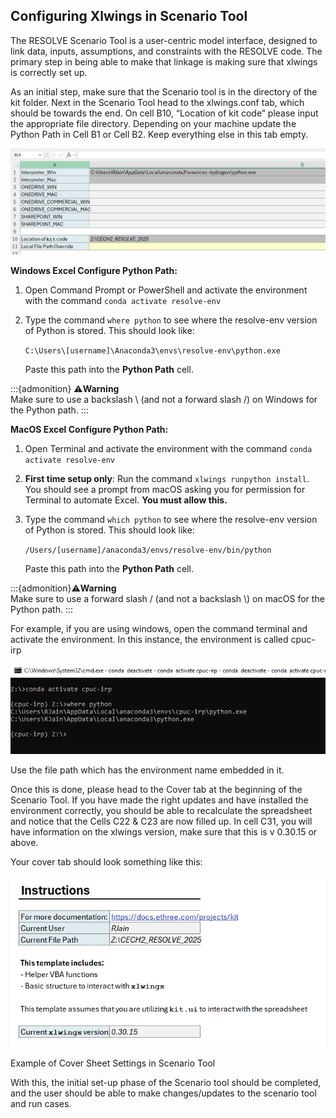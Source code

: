 ## Configuring Xlwings in Scenario Tool

The RESOLVE Scenario Tool is a user-centric model interface, designed to link data, inputs, assumptions, and constraints with the RESOLVE code. The primary step in being able to make that linkage is making sure that xlwings is correctly set up.

As an initial step, make sure that the Scenario tool is in the directory of the kit folder. Next in the Scenario Tool head to the xlwings.conf tab, which should be towards the end. On cell B10, “Location of kit code” please input the appropriate file directory. Depending on your machine update the Python Path in Cell B1 or Cell B2. Keep everything else in this tab empty.

![xlwings settings in Scenario Tool](_images/9605b5f4325425ea339e296be27c1a79.png)

**Windows Excel Configure Python Path:**

1.  Open Command Prompt or PowerShell and activate the environment with the command `conda activate resolve-env`

2.  Type the command `where python` to see where the resolve-env version of Python is stored. This should look like:  
      
    `C:\Users\[username]\Anaconda3\envs\resolve-env\python.exe`   
      
    Paste this path into the **Python Path** cell.

:::{admonition} ⚠️**Warning**  
Make sure to use a backslash \\ (and not a forward slash /) on Windows for the Python path.
:::

**MacOS Excel Configure Python Path:**

1.  Open Terminal and activate the environment with the command `conda activate resolve-env`

2.  **First time setup only**: Run the command `xlwings runpython install`. You should see a prompt from macOS asking you for permission for Terminal to automate Excel. **You must allow this.**

3.  Type the command `which python` to see where the resolve-env version of Python is stored. This should look like:  
      
    `/Users/[username]/anaconda3/envs/resolve-env/bin/python`   
      
    Paste this path into the **Python Path** cell.

:::{admonition}⚠️**Warning**  
Make sure to use a forward slash / (and not a backslash \\) on macOS for the Python path.
:::

For example, if you are using windows, open the command terminal and activate the environment. In this instance, the environment is called cpuc-irp

![List of Python paths](_images/da247021e3f75a4457b061ee70c3aeb1.png)

Use the file path which has the environment name embedded in it.

Once this is done, please head to the Cover tab at the beginning of the Scenario Tool. If you have made the right updates and have installed the environment correctly, you should be able to recalculate the spreadsheet and notice that the Cells C22 & C23 are now filled up. In cell C31, you will have information on the xlwings version, make sure that this is v 0.30.15 or above.  
  
Your cover tab should look something like this:

![Example of Cover Sheet Settings in Scenario Tool](_images/d790f357cf18ca01a6aa21c77ec04962.png)

Example of Cover Sheet Settings in Scenario Tool

With this, the initial set-up phase of the Scenario tool should be completed, and the user should be able to make changes/updates to the scenario tool and run cases.

